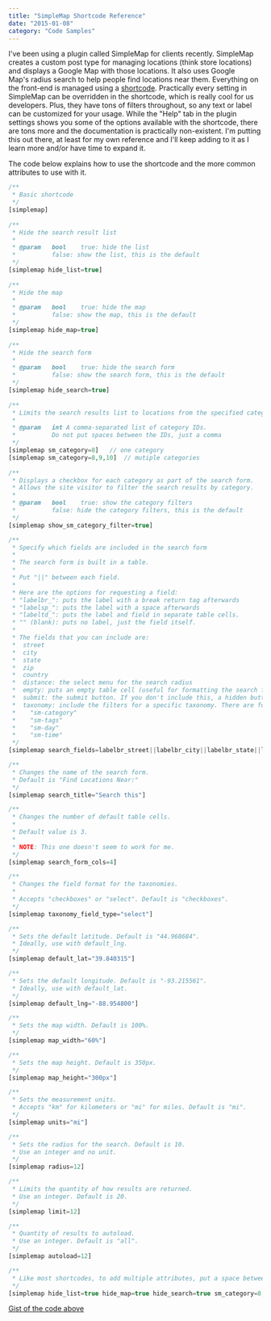 ```yaml
---
title: "SimpleMap Shortcode Reference"
date: "2015-01-08"
category: "Code Samples"
---
```


I've been using a plugin called SimpleMap for clients recently. SimpleMap creates a custom post type for managing locations (think store locations) and displays a Google Map with those locations. It also uses Google Map's radius search to help people find locations near them. Everything on the front-end is managed using a [shortcode](https://codex.wordpress.org/Shortcode). Practically every setting in SimpleMap can be overridden in the shortcode, which is really cool for us developers. Plus, they have tons of filters throughout, so any text or label can be customized for your usage. While the "Help" tab in the plugin settings shows you some of the options available with the shortcode, there are tons more and the documentation is practically non-existent. I'm putting this out there, at least for my own reference and I'll keep adding to it as I learn more and/or have time to expand it.

The code below explains how to use the shortcode and the more common attributes to use with it.

```php
/**
 * Basic shortcode
 */
[simplemap]
 
/**
 * Hide the search result list
 * 
 * @param	bool	true: hide the list
 *			false: show the list, this is the default
 */
[simplemap hide_list=true]
 
/**
 * Hide the map
 * 
 * @param	bool	true: hide the map
 *			false: show the map, this is the default
 */
[simplemap hide_map=true]
 
/**
 * Hide the search form
 * 
 * @param	bool	true: hide the search form
 *			false: show the search form, this is the default
 */
[simplemap hide_search=true]
 
/**
 * Limits the search results list to locations from the specified category or categories.
 * 
 * @param	int	A comma-separated list of category IDs. 
 *			Do not put spaces between the IDs, just a comma
 */
[simplemap sm_category=8] 	// one category
[simplemap sm_category=8,9,10] 	// mutiple categories
 
/**
 * Displays a checkbox for each category as part of the search form. 
 * Allows the site visitor to filter the search results by category.
 * 
 * @param	bool	true: show the category filters
 *			false: hide the category filters, this is the default
 */
[simplemap show_sm_category_filter=true]

/**
 * Specify which fields are included in the search form
 *
 * The search form is built in a table.
 * 
 * Put "||" between each field. 
 *
 * Here are the options for requesting a field:
 * "labelbr_": puts the label with a break return tag afterwards
 * "labelsp_": puts the label with a space afterwards
 * "labeltd_": puts the label and field in separate table cells.
 * "" (blank): puts no label, just the field itself.
 *
 * The fields that you can include are:
 *  street
 *  city
 *  state
 *  zip
 *  country
 *  distance: the select menu for the search radius
 *  empty: puts an empty table cell (useful for formatting the search form properly)
 *  submit: the submit button. If you don't include this, a hidden button will be added for you.searc
 *  taxonomy: include the filters for a specific taxonomy. There are four defaults:
 *    "sm-category"
 *    "sm-tags"
 *    "sm-day"
 *    "sm-time"
 */
[simplemap search_fields=labelbr_street||labelbr_city||labelbr_state||labelbr_zip||labelbr_country||labelbr_distance]

/**
 * Changes the name of the search form.
 * Default is "Find Locations Near:"
 */
[simplemap search_title="Search this"]

/**
 * Changes the number of default table cells.
 *
 * Default value is 3.
 *
 * NOTE: This one doesn't seem to work for me.
 */
[simplemap search_form_cols=4]

/**
 * Changes the field format for the taxonomies.
 *
 * Accepts "checkboxes" or "select". Default is "checkboxes".
 */
[simplemap taxonomy_field_type="select"]

/**
 * Sets the default latitude. Default is "44.968684".
 * Ideally, use with default_lng.
 */
[simplemap default_lat="39.840315"]

/**
 * Sets the default longitude. Default is "-93.215561".
 * Ideally, use with default_lat.
 */
[simplemap default_lng="-88.954800"]

/**
 * Sets the map width. Default is 100%.
 */
[simplemap map_width="60%"]

/**
 * Sets the map height. Default is 350px.
 */
[simplemap map_height="300px"]

/**
 * Sets the measurement units. 
 * Accepts "km" for kilometers or "mi" for miles. Default is "mi".
 */
[simplemap units="mi"]

/**
 * Sets the radius for the search. Default is 10.
 * Use an integer and no unit.
 */
[simplemap radius=12]

/**
 * Limits the quantity of how results are returned. 
 * Use an integer. Default is 20.
 */
[simplemap limit=12]

/**
 * Quantity of results to autoload.
 * Use an integer. Default is "all".
 */
[simplemap autoload=12]

/**
 * Like most shortcodes, to add multiple attributes, put a space between them
 */
[simplemap hide_list=true hide_map=true hide_search=true sm_category=8,9,10]
```

[Gist of the code above](https://gist.github.com/ff5a7066490335e59929)
